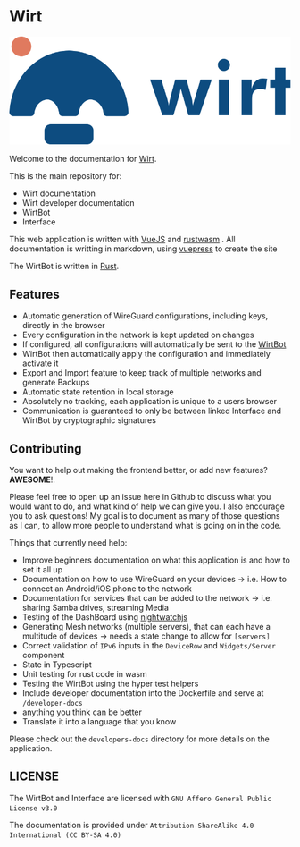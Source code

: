 # Wirt

![Wirt logo](Interface/public/logo.svg)

Welcome to the documentation for [Wirt](https://wirt.network).

This is the main repository for:

- Wirt documentation
- Wirt developer documentation
- WirtBot
- Interface

This web application is written with [VueJS](https://vuejs.org/) and [rustwasm](https://rustwasm.github.io/docs/book/) .
All documentation is writting in markdown, using [vuepress](vuepress.vuejs.org/) to create the site

The WirtBot is written in [Rust](https://www.rust-lang.org/).

## Features

- Automatic generation of WireGuard configurations, including keys, directly in the browser
- Every configuration in the network is kept updated on changes
- If configured, all configurations will automatically be sent to the [WirtBot](https://github.com/b-m-f/wirt/WirtBot)
- WirtBot then automatically apply the configuration and immediately activate it
- Export and Import feature to keep track of multiple networks and generate Backups
- Automatic state retention in local storage
- Absolutely no tracking, each application is unique to a users browser
- Communication is guaranteed to only be between linked Interface and WirtBot by cryptographic signatures

## Contributing

You want to help out making the frontend better, or add new features? **AWESOME**!.

Please feel free to open up an issue here in Github to discuss what you would want to do, and what kind of help we can give you.
I also encourage you to ask questions! My goal is to document as many of those questions as I can, to allow more people to understand what is going on in the code.

Things that currently need help:

- Improve beginners documentation on what this application is and how to set it all up
- Documentation on how to use WireGuard on your devices -> i.e. How to connect an Android/iOS phone to the network
- Documentation for services that can be added to the network -> i.e. sharing Samba drives, streaming Media
- Testing of the DashBoard using [nightwatchjs](nightwatchjs.org/)
- Generating Mesh networks (multiple servers), that can each have a multitude of devices -> needs a state change to allow for `[servers]`
- Correct validation of `IPv6` inputs in the `DeviceRow` and `Widgets/Server` component
- State in Typescript
- Unit testing for rust code in wasm
- Testing the WirtBot using the hyper test helpers
- Include developer documentation into the Dockerfile and serve at `/developer-docs`
- anything you think can be better
- Translate it into a language that you know

Please check out the `developers-docs` directory for more details on the application.

## LICENSE

The WirtBot and Interface are licensed with `GNU Affero General Public License v3.0`

The documentation is provided under `Attribution-ShareAlike 4.0 International (CC BY-SA 4.0)`
